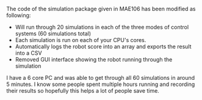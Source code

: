 The code of the simulation package given in MAE106 has been modified as following:

- Will run through 20 simulations in each of the three modes of control systems (60 simulations total)
- Each simulation is run on each of your CPU's cores.
- Automatically logs the robot score into an array and exports the result into a CSV
- Removed GUI interface showing the robot running through the simulation

I have a 6 core PC and was able to get through all 60 simulations in around 5 minutes. I know some people spent multiple hours running and recording their results so hopefully this helps a lot of people save time.
